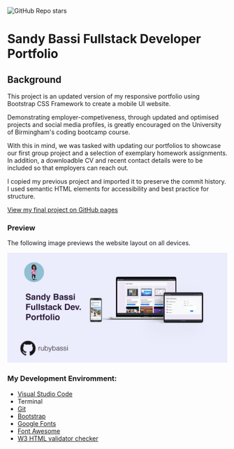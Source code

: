 ![GitHub Repo stars](https://img.shields.io/github/stars/rubybassi?style=social)

# Sandy Bassi Fullstack Developer Portfolio

## Background

This project is an updated version of my responsive portfolio using Bootstrap CSS Framework to create a mobile UI website. 

Demonstrating employer-competiveness, through updated and optimised projects and social media profiles, is greatly encouraged on the University of Birmingham's coding bootcamp course. 

With this in mind, we was tasked with updating our portfolios to showcase our first group project and a selection of exemplary homework assignments. In addition, a downloadble CV and recent contact details were to be included so that employers can reach out.

I copied my previous project and imported it to preserve the commit history. I used semantic HTML elements for accessibility and best practice for structure.

[View my final project on GitHub pages](https://rubybassi.github.io/Sandy-Bassi-Fullstack-Dev-Portfolio/index.html)

### Preview

The following image previews the website layout on all devices.

![Mobile UI](assets/images/project-mockup.png)

### My Development Enviromment:
* [Visual Studio Code](https://code.visualstudio.com/)
* Terminal
* [Git](https://git-scm.com/book/en/v2/Getting-Started-Installing-Git)
* [Bootstrap](https://getbootstrap.com/)
* [Google Fonts](https://fonts.google.com/)
* [Font Awesome](https://fontawesome.com/)
* [W3 HTML validator checker](https://validator.w3.org/)
